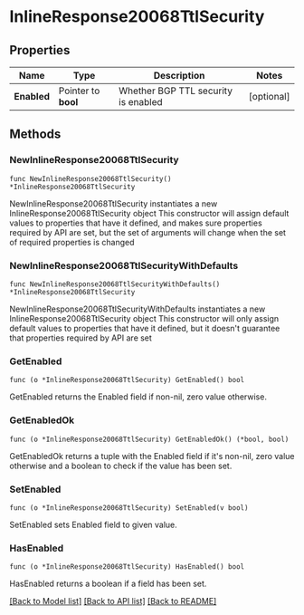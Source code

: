 # InlineResponse20068TtlSecurity

## Properties

Name | Type | Description | Notes
------------ | ------------- | ------------- | -------------
**Enabled** | Pointer to **bool** | Whether BGP TTL security is enabled | [optional] 

## Methods

### NewInlineResponse20068TtlSecurity

`func NewInlineResponse20068TtlSecurity() *InlineResponse20068TtlSecurity`

NewInlineResponse20068TtlSecurity instantiates a new InlineResponse20068TtlSecurity object
This constructor will assign default values to properties that have it defined,
and makes sure properties required by API are set, but the set of arguments
will change when the set of required properties is changed

### NewInlineResponse20068TtlSecurityWithDefaults

`func NewInlineResponse20068TtlSecurityWithDefaults() *InlineResponse20068TtlSecurity`

NewInlineResponse20068TtlSecurityWithDefaults instantiates a new InlineResponse20068TtlSecurity object
This constructor will only assign default values to properties that have it defined,
but it doesn't guarantee that properties required by API are set

### GetEnabled

`func (o *InlineResponse20068TtlSecurity) GetEnabled() bool`

GetEnabled returns the Enabled field if non-nil, zero value otherwise.

### GetEnabledOk

`func (o *InlineResponse20068TtlSecurity) GetEnabledOk() (*bool, bool)`

GetEnabledOk returns a tuple with the Enabled field if it's non-nil, zero value otherwise
and a boolean to check if the value has been set.

### SetEnabled

`func (o *InlineResponse20068TtlSecurity) SetEnabled(v bool)`

SetEnabled sets Enabled field to given value.

### HasEnabled

`func (o *InlineResponse20068TtlSecurity) HasEnabled() bool`

HasEnabled returns a boolean if a field has been set.


[[Back to Model list]](../README.md#documentation-for-models) [[Back to API list]](../README.md#documentation-for-api-endpoints) [[Back to README]](../README.md)


